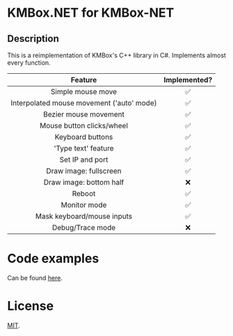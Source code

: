 # KMBox.NET for KMBox-NET

## Description

This is a reimplementation of KMBox's C++ library in C#. Implements almost every function.

|                  Feature                  |            Implemented?            |
|:-----------------------------------------:|:----------------------------------:|
|             Simple mouse move             |                 ✅                  |
| Interpolated mouse movement ('auto' mode) |                 ✅                  |
|           Bezier mouse movement           |                 ✅                  |
|         Mouse button clicks/wheel         |                 ✅                  |
|             Keyboard buttons              |                 ✅                  |
|            'Type text' feature            |                 ✅                  |
|              Set IP and port              |                 ✅                  |
|          Draw image: fullscreen           |                 ✅                  |
|          Draw image: bottom half          |                 ❌                  |
|                  Reboot                   |                 ✅                  |
|               Monitor mode                |                 ✅                  |
|        Mask keyboard/mouse inputs         |                 ✅                  |
|             Debug/Trace mode              |                 ❌                  |

# Code examples

Can be found [here](InteractiveTest/Program.cs).

# License

[MIT](LICENSE).